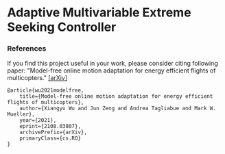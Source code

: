 # Adaptive Multivariable Extreme Seeking Controller


### References
If you find this project useful in your work, please consider citing following paper:
"Model-free online motion adaptation for energy efficient flights of multicopters." [[arXiv]](https://arxiv.org/abs/2108.03807)
```
@article{wu2021modelfree,
    title={Model-free online motion adaptation for energy efficient flights of multicopters},
    author={Xiangyu Wu and Jun Zeng and Andrea Tagliabue and Mark W. Mueller},
    year={2021},
    eprint={2108.03807},
    archivePrefix={arXiv},
    primaryClass={cs.RO}
}
```